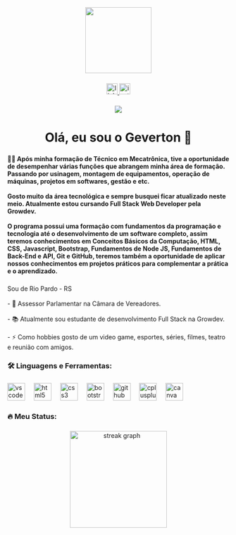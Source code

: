 <div align="center">
  <img height="150" src="https://camo.githubusercontent.com/62da68eb62b1e5f175f7d1f0191dd89a653d7908feb22d37d4a0ab07365d6791/68747470733a2f2f6d656469612e67697068792e636f6d2f6d656469612f4d3967624264396e6244724f5475314d71782f67697068792e676966"  />
</div>

###

<div align="center">
  <a href="https://www.linkedin.com/in/gevertonsoares/" target="_blank">
    <img src="https://img.shields.io/static/v1?message=LinkedIn&logo=linkedin&label=&color=0077B5&logoColor=white&labelColor=&style=for-the-badge" height="25" alt="linkedin logo"  />
  </a>
  <a href="https://www.instagram.com/gevertonms/" target="_blank">
    <img src="https://img.shields.io/static/v1?message=Instagram&logo=instagram&label=&color=E4405F&logoColor=white&labelColor=&style=for-the-badge" height="25" alt="instagram logo"  />
  </a>
</div>

###

<div align="center">
  <img src="https://visitor-badge.laobi.icu/badge?page_id=gevertonsoares.gevertonsoares&"  />
</div>

###

<h1 align="center">Olá, eu sou o Geverton 👋</h1>

###

<h4 align="left">👩‍💻  Após minha formação de Técnico em Mecatrônica, tive a oportunidade de desempenhar várias funções que abrangem minha área de formação. Passando por usinagem, montagem de equipamentos, operação de máquinas, projetos em softwares, gestão e etc. <br><br>Gosto muito da área tecnológica e sempre busquei ficar atualizado neste meio. Atualmente estou cursando Full Stack Web Developer pela Growdev.<br><br> O programa possui uma formação com fundamentos da programação e tecnologia até o desenvolvimento de um software completo, assim teremos conhecimentos em Conceitos Básicos da Computação, HTML, CSS, Javascript, Bootstrap, Fundamentos de Node JS, Fundamentos de Back-End e API, Git e GitHub, teremos também a oportunidade de aplicar nossos conhecimentos em projetos práticos para complementar a prática e o aprendizado. </h4>

###

<p align="left">Sou de Rio Pardo - RS<br><br>- 🔭 Assessor Parlamentar na Câmara de Vereadores.<br><br>- 📚 Atualmente sou estudante de desenvolvimento Full Stack na Growdev.<br><br>- ⚡ Como hobbies gosto de um video game, esportes, séries, filmes, teatro e reunião com amigos.</p>

###

<h3 align="left">🛠 Linguagens e Ferramentas:</h3>

###

<div align="left">
  <img src="https://cdn.jsdelivr.net/gh/devicons/devicon/icons/vscode/vscode-original.svg" height="40" alt="vscode logo"  />
  <img width="12" />
  <img src="https://cdn.jsdelivr.net/gh/devicons/devicon/icons/html5/html5-original.svg" height="40" alt="html5 logo"  />
  <img width="12" />
  <img src="https://cdn.jsdelivr.net/gh/devicons/devicon/icons/css3/css3-original.svg" height="40" alt="css3 logo"  />
  <img width="12" />
  <img src="https://cdn.jsdelivr.net/gh/devicons/devicon/icons/bootstrap/bootstrap-original.svg" height="40" alt="bootstrap logo"  />
  <img width="12" />
  <img src="https://cdn.jsdelivr.net/gh/devicons/devicon/icons/github/github-original.svg" height="40" alt="github logo"  />
  <img width="12" />
  <img src="https://cdn.jsdelivr.net/gh/devicons/devicon/icons/cplusplus/cplusplus-original.svg" height="40" alt="cplusplus logo"  />
  <img width="12" />
  <img src="https://cdn.jsdelivr.net/gh/devicons/devicon/icons/canva/canva-original.svg" height="40" alt="canva logo"  />
</div>

###

<h3 align="left">🔥   Meu Status:</h3>

###

<div align="center">
  <img src="https://streak-stats.demolab.com?user=gevertonsoares&locale=en&mode=daily&theme=dark&hide_border=false&border_radius=5&order=3" height="220" alt="streak graph"  />
</div>

###
